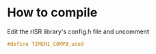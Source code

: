 # How to compile
Edit the rISR library's config.h file and uncomment 
```C
#define TIMER1_COMPB_used
```